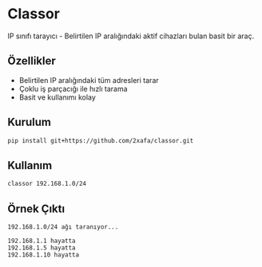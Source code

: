 # Classor

IP sınıfı tarayıcı - Belirtilen IP aralığındaki aktif cihazları bulan basit bir araç.

## Özellikler

- Belirtilen IP aralığındaki tüm adresleri tarar
- Çoklu iş parçacığı ile hızlı tarama
- Basit ve kullanımı kolay

## Kurulum

```bash
pip install git+https://github.com/2xafa/classor.git
```

## Kullanım

```bash
classor 192.168.1.0/24
```

## Örnek Çıktı

```
192.168.1.0/24 ağı taranıyor...

192.168.1.1 hayatta
192.168.1.5 hayatta
192.168.1.10 hayatta
```